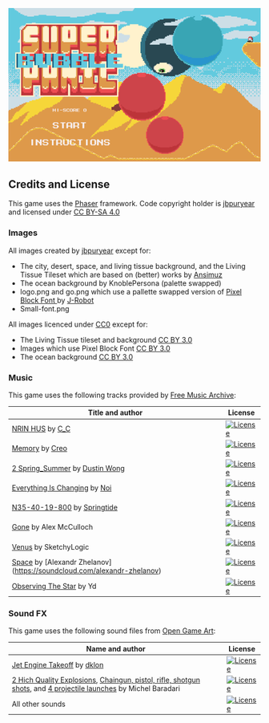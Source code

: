 ![Screenshot](screen.png "Super Bubble Panic")

## Credits and License

This game uses the [Phaser](http://phaser.io) framework.
Code copyright holder is [jbpuryear](https://github.com/jbpuryear) and licensed under [CC BY-SA 4.0](https://creativecommons.org/licenses/by-sa/4.0/)

### Images

All images created by [jbpuryear](https://github.com/jbpuryear) except for:
* The city, desert, space, and living tissue background, and the Living Tissue Tileset which are based on (better) works by [Ansimuz](http://ansimuz.com)
* The ocean background by KnoblePersona (palette swapped)
* logo.png and go.png which use a pallette swapped version of [Pixel Block Font ](https://opengameart.org/content/pixel-block-font) by [J-Robot](https://j-robotson.tumblr.com/)
* Small-font.png

All images licenced under [CC0](https://creativecommons.org/publicdomain/zero/1.0/) except for:
* The Living Tissue tileset and background [CC BY 3.0](http://creativecommons.org/licenses/by/3.0/)
* Images which use Pixel Block Font [CC BY 3.0](http://creativecommons.org/licenses/by/3.0/)
* The ocean background [CC BY 3.0](http://creativecommons.org/licenses/by/3.0/)

### Music

This game uses the following tracks provided by [Free Music Archive](http://freemusicarchive.org):

| Title and author | License |
|------------------|---------|
| [NRIN HUS](http://freemusicarchive.org/music/C_C/Impendulo/05_-_NRIN_HUS) by [C\_C](http://freemusicarchive.org/music/C_C/) | [![License](http://i.creativecommons.org/l/by-nc-nd/4.0/88x31.png)](http://creativecommons.org/licenses/by-nc-nd/4.0/) 
| [Memory](http://freemusicarchive.org/music/Creo/~/Memory_1520) by [Creo](http://freemusicarchive.org/music/Creo/) | [![License](http://i.creativecommons.org/l/by-nc/4.0/88x31.png)](http://creativecommons.org/licenses/by-nc/4.0/)
| [2 Spring\_Summer](http://freemusicarchive.org/music/Dustin_Wong/Seasons/2_Spring_Summer) by [Dustin Wong](http://freemusicarchive.org/music/Dustin_Wong/) | [![License](http://i.creativecommons.org/l/by-nc-sa/3.0/us/88x31.png)](http://creativecommons.org/licenses/by-nc-sa/3.0/us/)
| [Everything Is Changing](http://freemusicarchive.org/music/Noi/~/noi_-_everything_is_changin) by [Noi](http://freemusicarchive.org/music/Noi/) | [![License](http://i.creativecommons.org/l/by-nc/4.0/88x31.png)](http://creativecommons.org/licenses/by/4.0/)
| [N35-40-19-800](http://freemusicarchive.org/music/springtide/This_is_the_End/N35-40-19-800) by [Springtide](http://freemusicarchive.org/music/springtide/) | [![License](http://i.creativecommons.org/l/by-nc-sa/3.0/us/88x31.png)](http://creativecommons.org/licenses/by-nc-sa/3.0/)
| [Gone](https://opengameart.org/content/gone) by Alex McCulloch | [![License](https://licensebuttons.net/l/zero/1.0/88x31.png)](https://creativecommons.org/publicdomain/zero/1.0/)
| [Venus](https://opengameart.org/content/nes-shooter-music-5-tracks-3-jingles) by SketchyLogic | [![License](https://licensebuttons.net/l/zero/1.0/88x31.png)](https://creativecommons.org/publicdomain/zero/1.0/)
| [Space](https://opengameart.org/content/space-1) by [Alexandr Zhelanov] (https://soundcloud.com/alexandr-zhelanov) | [![License](https://opengameart.org/sites/default/files/license_images/cc-by.png)](http://creativecommons.org/licenses/by/3.0/)
| [Observing The Star](https://opengameart.org/content/another-space-background-track) by Yd | [![License](https://licensebuttons.net/l/zero/1.0/88x31.png)](https://creativecommons.org/publicdomain/zero/1.0/)

### Sound FX

This game uses the following sound files from [Open Game Art](https://opengameart.org/):

| Name and author | License |
|-----------------|---------|
| [Jet Engine Takeoff](https://opengameart.org/content/jet-engine-takeoff) by [dklon](https://opengameart.org/users/dklon) | [![License](https://opengameart.org/sites/default/files/license_images/cc-by.png)](http://creativecommons.org/licenses/by/3.0/) |
| [2 Hich Quality Explosions](https://opengameart.org/content/2-high-quality-explosions), [Chaingun, pistol, rifle, shotgun shots](https://opengameart.org/content/chaingun-pistol-rifle-shotgun-shots), and [4 projectile launches](https://opengameart.org/content/4-projectile-launches) by Michel Baradari | [![License](https://opengameart.org/sites/default/files/license_images/cc-by.png)](http://creativecommons.org/licenses/by/3.0/) |
| All other sounds | [![License](https://opengameart.org/sites/default/files/license_images/cc0.png)](http://creativecommons.org/publicdomain/zero/1.0/) |
